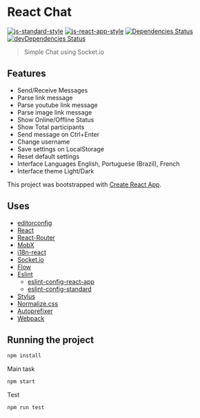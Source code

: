# React Chat

[![js-standard-style](https://img.shields.io/badge/code%20style-standard-yellow.svg)](http://standardjs.com)
[![js-react-app-style](https://img.shields.io/badge/code%20style-react--app-blue.svg)](https://github.com/patrio/eslint-config-react)
[![Dependencies Status](https://img.shields.io/david/tiagoporto/react-chat.svg?style=flat-square)](https://david-dm.org/tiagoporto/react-chat)
[![devDependencies Status](https://img.shields.io/david/dev/tiagoporto/react-chat.svg?style=flat-square)](https://david-dm.org/tiagoporto/react-chat?type=dev)


> Simple Chat using Socket.io

## Features
- Send/Receive Messages
- Parse link message
- Parse youtube link message
- Parse image link message
- Show Online/Offline Status
- Show Total participants
- Send message on Ctrl+Enter
- Change username
- Save settings on LocalStorage
- Reset default settings
- Interface Languages English, Portuguese (Brazil), French
- Interface theme Light/Dark


This project was bootstrapped with [Create React App](https://github.com/facebookincubator/create-react-app).

## Uses
- [editorconfig](http://editorconfig.org/)
- [React](https://reactjs.org/)
- [React-Router](https://reactjs.org/)
- [MobX](https://mobx.js.org/)
- [i18n-react](https://mobx.js.org/)
- [Socket.io](https://socket.io/)
- [Flow](https://flow.org/)
- [Eslint](https://eslint.org/)
  - [eslint-config-react-app](https://www.npmjs.com/package/eslint-config-react-app)
  - [eslint-config-standard](http://standardjs.com)
- [Stylus](http://stylus-lang.com/)
- [Normalize.css](https://necolas.github.io/normalize.css/)
- [Autoprefixer](https://autoprefixer.github.io/)
- [Webpack](https://webpack.js.org/)

## Running the project

```sh
npm install
```

Main task
```sh
npm start
```

Test

```
npm run test
```